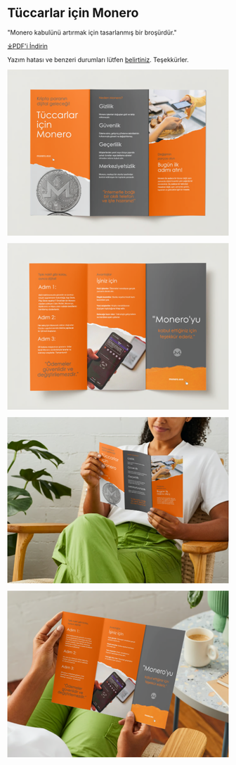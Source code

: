 # Tüccarlar için Monero

"Monero kabulünü artırmak için tasarlanmış bir broşürdür."

[&#10515;PDF'i İndirin](./Tüccarlar%20için%20Monero.pdf)

Yazım hatası ve benzeri durumları lütfen [belirtiniz](https://github.com/ASchmidt1024/monero-for-merchants-booklet/issues/new/choose). Teşekkürler.

![Sayfa 1](images/Screenshot%202023-09-08%20at%2018.07.24.png)

![Sayfa 2](images/Screenshot%202023-09-08%20at%2018.07.27.png)

![Önizleme 1](images/Screenshot%202023-09-08%20at%2018.07.31.png)

![Önizleme 2](images/Screenshot%202023-09-08%20at%2018.07.35.png)
